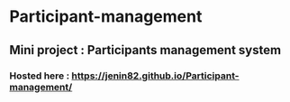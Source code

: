 # Participant-management
## Mini project : Participants management system
### Hosted here : https://jenin82.github.io/Participant-management/
